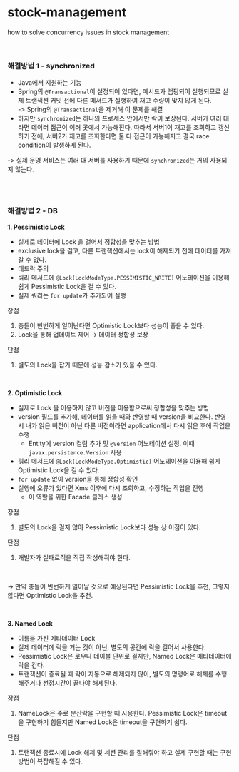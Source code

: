 # stock-management

how to solve concurrency issues in stock management

<br />

### 해결방법 1 - synchronized

- Java에서 지원하는 기능
- Spring의 `@Transactional`이 설정되어 있다면, 메서드가 랩핑되어 실행되므로 실제 트랜잭션 커밋 전에 다른 메서드가 실행하여 재고 수량이 맞지 않게 된다.\
-> Spring의 `@Transactional`을 제거해 이 문제를 해결
- 하지만 `synchronized`는 하나의 프로세스 안에서만 락이 보장된다. 서버가 여러 대라면 데이터 접근이 여러 곳에서 가능해진다. 따라서 서버1이 재고를 조회하고 갱신하기 전에, 서버2가 재고를 조회한다면 둘
  다 접근이 가능해지고 결국 race condition이 발생하게 된다.

-> 실제 운영 서비스는 여러 대 서버를 사용하기 때문에 `synchronized`는 거의 사용되지 않는다.

<br />
<br />

### 해결방법 2 - DB

<b>1. Pessimistic Lock</b>
- 실제로 데이터에 Lock 을 걸어서 정합성을 맞추는 방법
- exclusive lock을 걸고, 다른 트랜잭션에서는 lock이 해제되기 전에 데이터를 가져갈 수 없다.
- 데드락 주의
- 쿼리 메서드에 `@Lock(LockModeType.PESSIMISTIC_WRITE)` 어노테이션을 이용해 쉽게 Pessimistic Lock을 걸 수 있다.
- 실제 쿼리는 `for update`가 추가되어 실행

장점
1. 충돌이 빈번하게 일어난다면 Optimistic Lock보다 성능이 좋을 수 있다.
2. Lock을 통해 업데이트 제어 → 데이터 정합성 보장

단점
1. 별도의 Lock을 잡기 때문에 성능 감소가 있을 수 있다.

<br />

<b>2. Optimistic Lock</b>
- 실제로 Lock 을 이용하지 않고 버전을 이용함으로써 정합성을 맞추는 방법
- version 필드를 추가해, 데이터를 읽을 때와 반영할 때 version을 비교한다. 반영 시 내가 읽은 버전이 아닌 다른 버전이라면 application에서 다시 읽은 후에 작업을 수행
  - Entity에 version 컬럼 추가 및 `@Version` 어노테이션 설정. 이때 `javax.persistence.Version` 사용
- 쿼리 메서드에 `@Lock(LockModeType.Optimistic)` 어노테이션을 이용해 쉽게 Optimistic Lock을 걸 수 있다.
- `for update` 없이 version을 통해 정합성 확인
- 실행에 오류가 있다면 Xms 이후에 다시 조회하고, 수정하는 작업을 진행
  - 이 역할을 위한 Facade 클래스 생성

장점
1. 별도의 Lock을 걸지 않아 Pessimistic Lock보다 성능 상 이점이 있다.

단점
1. 개발자가 실패로직을 직접 작성해줘야 한다.

<br />

→ 만약 충돌이 빈번하게 일어날 것으로 예상된다면 Pessimistic Lock을 추천, 그렇지 않다면 Optimistic Lock을 추천.

<br />

<b>3. Named Lock</b>
- 이름을 가진 메타데이터 Lock
- 실제 데이터에 락을 거는 것이 아닌, 별도의 공간에 락을 걸어서 사용한다.
- Pessimistic Lock은 로우나 테이블 단위로 걸지만, Named Lock은 메타데이터에 락을 건다.
- 트랜잭션이 종료될 때 락이 자동으로 해제되지 않아, 별도의 명령어로 해제를 수행해주거나 선점시간이 끝나야 해제된다.

장점
1. NameLock은 주로 분산락을 구현할 때 사용한다. Pessimistic Lock은 timeout을 구현하기 힘들지만 Named Lock은 timeout을 구현하기 쉽다. 

단점
1. 트랜잭션 종료시에 Lock 해제 및 세션 관리를 잘해줘야 하고 실제 구현할 때는 구현방법이 복잡해질 수 있다.

<br />